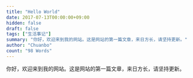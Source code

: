 ```yaml
---
title: "Hello World"
date: 2017-07-13T00:00:00+09:00
hidden: false
draft: false
tags: ["生活事记"]
summary: "你好，欢迎来到我的网站。这是网站的第一篇文章，来日方长，请坚持更新。"
author: "Chuanbo"
count: "98 Words"
---
```


你好，欢迎来到我的网站。这是网站的第一篇文章，来日方长，请坚持更新。